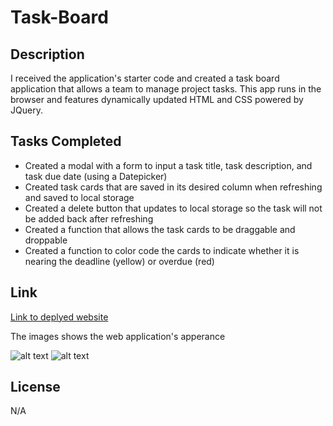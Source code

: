 # Task-Board

## Description

I received the application's starter code and created a task board application that allows a team to manage project tasks. This app runs in the browser and features dynamically updated HTML and CSS powered by JQuery.


## Tasks Completed

- Created a modal with a form to input a task title, task description, and task due date (using a Datepicker)
- Created task cards that are saved in its desired column when refreshing and saved to local storage 
- Created a delete button that updates to local storage so the task will not be added back after refreshing 
- Created a function that allows the task cards to be draggable and droppable 
- Created a function to color code the cards to indicate whether it is nearing the deadline (yellow) or overdue (red)

## Link
[Link to deplyed website](https://mandi7469.github.io/Task-Board/)

The images shows the web application's apperance 

![alt text](./assets/images/Screenshot%202024-07-08%20at%209.39.56 PM.png)
![alt text](./assets/images/Screenshot%202024-07-08%20at%209.42.20 PM.png)


## License

N/A
